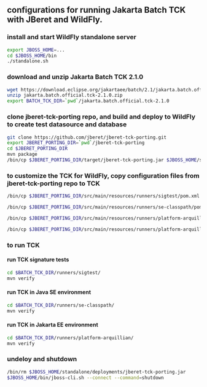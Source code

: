 ## configurations for running Jakarta Batch TCK with JBeret and WildFly.

### install and start WildFly standalone server
```bash
export JBOSS_HOME=...
cd $JBOSS_HOME/bin
./standalone.sh
```

### download and unzip Jakarta Batch TCK 2.1.0
```bash
wget https://download.eclipse.org/jakartaee/batch/2.1/jakarta.batch.official.tck-2.1.0.zip
unzip jakarta.batch.official.tck-2.1.0.zip
export BATCH_TCK_DIR=`pwd`/jakarta.batch.official.tck-2.1.0
```

### clone jberet-tck-porting repo, and build and deploy to WildFly to create test datasource and database
```bash
git clone https://github.com/jberet/jberet-tck-porting.git
export JBERET_PORTING_DIR=`pwd`/jberet-tck-porting
cd $JBERET_PORTING_DIR
mvn package
/bin/cp $JBERET_PORTING_DIR/target/jberet-tck-porting.jar $JBOSS_HOME/standalone/deployments/
```

### to customize the TCK for WildFly, copy configuration files from jberet-tck-porting repo to TCK
```bash
/bin/cp $JBERET_PORTING_DIR/src/main/resources/runners/sigtest/pom.xml $BATCH_TCK_DIR/runners/sigtest/pom.xml

/bin/cp $JBERET_PORTING_DIR/src/main/resources/runners/se-classpath/pom.xml $BATCH_TCK_DIR/runners/se-classpath/pom.xml

/bin/cp $JBERET_PORTING_DIR/src/main/resources/runners/platform-arquillian/pom.xml $BATCH_TCK_DIR/runners/platform-arquillian/pom.xml

/bin/cp $JBERET_PORTING_DIR/src/main/resources/runners/platform-arquillian/src/test/resources/arquillian.xml $BATCH_TCK_DIR/runners/platform-arquillian/src/test/resources/arquillian.xml
```

### to run TCK
#### run TCK signature tests
```bash
cd $BATCH_TCK_DIR/runners/sigtest/
mvn verify
```

#### run TCK in Java SE environment
```bash
cd $BATCH_TCK_DIR/runners/se-classpath/
mvn verify
```

#### run TCK in Jakarta EE environment 
```bash
cd $BATCH_TCK_DIR/runners/platform-arquillian/
mvn verify
```

### undeloy and shutdown
```bash
/bin/rm $JBOSS_HOME/standalone/deployments/jberet-tck-porting.jar
$JBOSS_HOME/bin/jboss-cli.sh --connect --command=shutdown
```